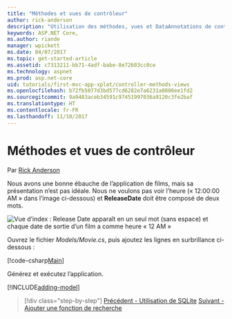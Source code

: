 ```yaml
---
title: "Méthodes et vues de contrôleur"
author: rick-anderson
description: "Utilisation des méthodes, vues et DataAnnotations de contrôleur"
keywords: ASP.NET Core,
ms.author: riande
manager: wpickett
ms.date: 04/07/2017
ms.topic: get-started-article
ms.assetid: c7313211-bb71-4adf-babe-8e72603cc0ce
ms.technology: aspnet
ms.prod: asp.net-core
uid: tutorials/first-mvc-app-xplat/controller-methods-views
ms.openlocfilehash: b72fb5077d3bd577cd6282e7a6231a0806ee1fd2
ms.sourcegitcommit: 9a9483aceb34591c97451997036a9120c3fe2baf
ms.translationtype: HT
ms.contentlocale: fr-FR
ms.lasthandoff: 11/10/2017
---
```

# <a name="controller-methods-and-views"></a>Méthodes et vues de contrôleur

Par [Rick Anderson](https://twitter.com/RickAndMSFT)

Nous avons une bonne ébauche de l’application de films, mais sa présentation n’est pas idéale. Nous ne voulons pas voir l’heure (« 12:00:00 AM » dans l’image ci-dessous) et **ReleaseDate** doit être composé de deux mots.

![Vue d’index : Release Date apparaît en un seul mot (sans espace) et chaque date de sortie d’un film a comme heure « 12 AM »](../../tutorials/first-mvc-app/working-with-sql/_static/m55.png)

Ouvrez le fichier *Models/Movie.cs*, puis ajoutez les lignes en surbrillance ci-dessous :

[!code-csharp[Main](../../tutorials/first-mvc-app/start-mvc/sample/MvcMovie/Models/MovieDate.cs?name=snippet_1&highlight=2,11-12)]

Générez et exécutez l’application.

<!-- include start
![MVC Movie application open browser showing movie data](../../tutorials/first-mvc-app/working-with-sql/_static/m55.png)

 -->

[!INCLUDE[adding-model](../../includes/mvc-intro/controller-methods-views.md)]

>[!div class="step-by-step"]
[Précédent - Utilisation de SQLite](working-with-sql.md)
[Suivant - Ajouter une fonction de recherche](search.md)  
